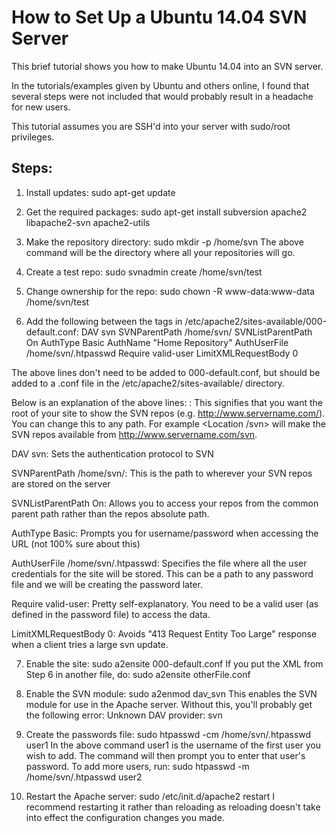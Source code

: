 # How to Set Up a Ubuntu 14.04 SVN Server

This brief tutorial shows you how to make Ubuntu 14.04 into an SVN server.

In the tutorials/examples given by Ubuntu and others online, I found that
several steps were not included that would probably result in a headache for
new users.

This tutorial assumes you are SSH'd into your server with sudo/root
privileges.

## Steps:
1. Install updates: sudo apt-get update

2. Get the required packages: sudo apt-get install subversion apache2 libapache2-svn apache2-utils

3. Make the repository directory: sudo mkdir -p /home/svn
   The above command will be the directory where all your repositories will
go.

4. Create a test repo: sudo svnadmin create /home/svn/test

5. Change ownership for the repo: sudo chown -R www-data:www-data
/home/svn/test

6. Add the following between the <VirtualHost> tags in /etc/apache2/sites-available/000-default.conf:
   <Location />
      DAV svn
      SVNParentPath /home/svn/
      SVNListParentPath On
      AuthType Basic
      AuthName "Home Repository"
      AuthUserFile /home/svn/.htpasswd
      Require valid-user
      LimitXMLRequestBody 0
   </Location>

The above lines don't need to be added to 000-default.conf, but should be
added to a .conf file in the /etc/apache2/sites-available/ directory.

Below is an explanation of the above lines:
<Location />: This signifies that you want the root of your site to show the
SVN repos (e.g. http://www.servername.com/). You can change this to any path.
For example <Location /svn> will make the SVN repos available from
http://www.servername.com/svn.

DAV svn: Sets the authentication protocol to SVN

SVNParentPath /home/svn/: This is the path to wherever your SVN repos are
stored on the server

SVNListParentPath On: Allows you to access your repos from the common parent
path rather than the repos absolute path.

AuthType Basic: Prompts you for username/password when accessing the URL (not
100% sure about this)

AuthUserFile /home/svn/.htpasswd: Specifies the file where all the user
credentials for the site will be stored. This can be a path to any password
file and we will be creating the password later.

Require valid-user: Pretty self-explanatory. You need to be a valid user (as
defined in the password file) to access the data.

LimitXMLRequestBody 0: Avoids "413 Request Entity Too Large" response when a
client tries a large svn update.

7. Enable the site: sudo a2ensite 000-default.conf
   If you put the XML from Step 6 in another file, do: sudo a2ensite
otherFile.conf

8. Enable the SVN module: sudo a2enmod dav_svn
   This enables the SVN module for use in the Apache server. Without this,
you'll probably get the following error: Unknown DAV provider: svn

9. Create the passwords file: sudo htpasswd -cm /home/svn/.htpasswd user1
   In the above command user1 is the username of the first user you wish to
add. The command will then prompt you to enter that user's password.
   To add more users, run: sudo htpasswd -m /home/svn/.htpasswd user2

10. Restart the Apache server: sudo /etc/init.d/apache2 restart
   I recommend restarting it rather than reloading as reloading doesn't take
into effect the configuration changes you made.
